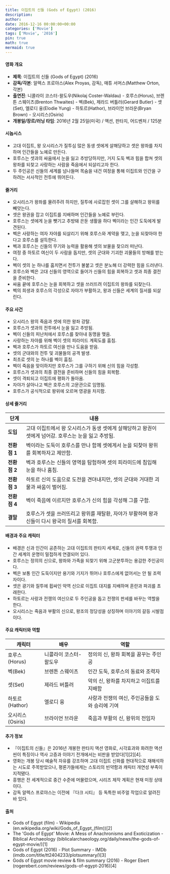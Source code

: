 ```yaml
---
title: 이집트의 신들 (Gods of Egypt) (2016)
description: 
author: 
date: 2016-12-16 00:00:00+00:00
categories: ['Movie']
tags: ['Movie', '2016']
pin: true
math: true
mermaid: true
---
```

#### 영화 개요

- **제목**: 이집트의 신들 (Gods of Egypt) (2016)  
- **감독/각본**: 알렉스 프로야스(Alex Proyas, 감독), 매튜 서머스(Matthew Orton, 각본)  
- **출연진**: 니콜라이 코스터-왈도우(Nikolaj Coster-Waldau) - 호루스(Horus), 브렌튼 스웨이츠(Brenton Thwaites) - 벡(Bek), 제라드 버틀러(Gerard Butler) - 셋(Set), 엘로디 융(Elodie Yung) - 하토르(Hathor), 브라이언 브라운(Bryan Brown) - 오시리스(Osiris)  
- **개봉일/장르/러닝 타임**: 2016년 2월 25일(미국) / 액션, 판타지, 어드벤처 / 125분  

#### 시놉시스

- 고대 이집트, 왕 오시리스가 질투심 많은 동생 셋에게 살해당하고 셋은 왕좌를 차지하며 인간들을 노예로 만든다.  
- 호루스는 셋과의 싸움에서 눈을 잃고 추방당하지만, 거지 도둑 벡과 힘을 합쳐 셋의 왕좌를 되찾고 사랑하는 사람을 죽음에서 되살리고자 한다.  
- 두 주인공은 신들의 세계를 넘나들며 목숨을 내건 여정을 통해 이집트와 인간을 구하려는 서사적인 전투에 뛰어든다.  

#### 줄거리

- 오시리스가 왕좌를 물려주려 하지만, 질투에 사로잡힌 셋이 그를 살해하고 왕위를 빼앗는다.  
- 셋은 왕권을 잡고 이집트를 지배하며 인간들을 노예로 부린다.  
- 호루스는 셋에게 눈을 뺏기고 추방돼 은둔 생활을 하다 벡이라는 인간 도둑에게 발견된다.  
- 벡은 사랑하는 여자 자야를 되살리기 위해 호루스와 계약을 맺고, 눈을 되찾아야 한다고 호루스를 설득한다.  
- 벡과 호루스는 신들의 무기와 능력을 활용해 셋의 보물을 찾으러 떠난다.  
- 여정 중 하토르 여신이 두 사람을 돕지만, 셋의 군대와 기괴한 괴물들의 방해를 받는다.  
- 벡이 셋의 눈 하나를 훔치면서 전투가 불붙고 셋은 분노해 더 강력한 힘을 드러낸다.  
- 호루스와 벡은 고대 신들의 영역으로 들어가 신들의 힘을 회복하고 셋과 최종 결전을 준비한다.  
- 싸움 끝에 호루스는 눈을 회복하고 셋을 쓰러뜨려 이집트의 왕좌를 되찾는다.  
- 벡의 희생과 호루스의 각성으로 자야가 부활하고, 왕과 신들은 세계의 질서를 되살린다.  

#### 주요 사건

- 오시리스 왕의 죽음과 셋에 의한 왕좌 강탈.  
- 호루스가 셋과의 전투에서 눈을 잃고 추방됨.  
- 벡이 신들의 피난처에서 호루스를 찾아내 동맹을 맺음.  
- 사랑하는 자야를 위해 벡이 셋의 피라미드 계획도를 훔침.  
- 벡과 호루스가 하토르 여신을 만나 도움을 받음.  
- 셋의 군대와의 전투 및 괴물들의 공격 발생.  
- 최초로 셋의 눈 하나를 벡이 훔침.  
- 벡이 죽음을 맞이하지만 호루스가 그를 구하기 위해 신의 힘을 각성함.  
- 호루스가 셋과의 최종 결전을 준비하며 신들의 힘을 회복함.  
- 셋이 격퇴되고 이집트에 평화가 돌아옴.  
- 자야가 살아나고 벡은 호루스의 고문관으로 임명됨.  
- 호루스가 공식적으로 왕위에 오르며 영광을 차지함.  

#### 상세 줄거리

| **단계** | **내용** |
|----------|----------|
| **도입** | 고대 이집트에서 왕 오시리스가 동생 셋에게 살해당하고 왕권이 셋에게 넘어감. 호루스는 눈을 잃고 추방됨. |
| **전환점 1** | 벡이라는 도둑이 호루스를 만나 함께 셋에게서 눈을 되찾아 왕위를 회복하자고 제안함. |
| **전환점 2** | 벡과 호루스는 신들의 영역을 탐험하며 셋의 피라미드에 침입해 눈을 하나 훔침. |
| **전환점 3** | 하토르 신의 도움으로 도전을 견뎌내지만, 셋의 군대와 거대한 괴물과 싸움이 벌어짐. |
| **전환점 4** | 벡이 죽음에 이르지만 호루스가 신의 힘을 각성해 그를 구함. |
| **결말** | 호루스가 셋을 쓰러뜨리고 왕위를 재탈환, 자야가 부활하며 왕과 신들이 다시 왕국의 질서를 회복함. |

#### 배경과 주요 캐릭터

- 배경은 신과 인간이 공존하는 고대 이집트의 판타지 세계로, 신들의 권력 투쟁과 인간 세계의 운명이 밀접하게 연결되어 있다.  
- 호루스는 정의의 신으로, 왕좌와 가족을 되찾기 위해 고군분투하는 용감한 주인공이다.  
- 벡은 보통 인간 도둑이지만 용기와 기지가 뛰어나 호루스에게 없어서는 안 될 조력자이다.  
- 셋은 광기와 질투에 휩싸인 악역 신으로 이집트 대지를 지배하며 혼란과 파괴를 초래한다.  
- 하토르는 사랑과 전쟁의 여신으로 두 주인공을 돕고 전쟁의 판세를 바꾸는 역할을 한다.  
- 오시리스는 죽음과 부활의 신으로, 왕조의 정당성을 상징하며 이야기의 갈등 시발점이다.  

#### 주요 캐릭터와 역할

| **캐릭터** | **배우** | **역할** |
|------------|----------|----------|
| 호루스(Horus) | 니콜라이 코스터-왈도우 | 정의의 신, 왕좌 회복을 꿈꾸는 주인공 |
| 벡(Bek) | 브렌튼 스웨이츠 | 인간 도둑, 호루스의 동료와 조력자 |
| 셋(Set) | 제라드 버틀러 | 악의 신, 왕좌를 차지하고 이집트를 지배함 |
| 하토르(Hathor) | 엘로디 융 | 사랑과 전쟁의 여신, 주인공들을 도와 승리에 기여 |
| 오시리스(Osiris) | 브라이언 브라운 | 죽음과 부활의 신, 왕위의 전임자 |

#### 추가 정보

- 『이집트의 신들』은 2016년 개봉한 판타지 액션 영화로, 시각효과와 화려한 액션씬이 특징이나 역사 고증과 이야기 전개에서는 비판을 받았다[1][2][4].  
- 영화는 개봉 당시 예술적 자유를 강조하며 고대 이집트 신화를 현대적으로 재해석하는 시도로 주목받았으나, 평론가들에게는 스토리의 빈약함과 캐릭터 개연성 부족이 지적됐다.  
- 흥행은 전 세계적으로 중간 수준에 머물렀으며, 시리즈 제작 계획은 현재 미정 상태이다.  
- 감독 알렉스 프로야스는 이전에 『다크 시티』 등 독특한 비주얼 작업으로 알려진 바 있다.  

#### 출처

- Gods of Egypt (film) - Wikipedia (en.wikipedia.org/wiki/Gods_of_Egypt_(film))[2]  
- The 'Gods of Egypt' Movie: A Mess of Anachronisms and Exoticization - Biblical Archaeology (biblicalarchaeology.org/daily/news/the-gods-of-egypt-movie/)[1]  
- Gods of Egypt (2016) - Plot Summary - IMDb (imdb.com/title/tt2404233/plotsummary/)[3]  
- Gods of Egypt movie review & film summary (2016) - Roger Ebert (rogerebert.com/reviews/gods-of-egypt-2016)[4]
